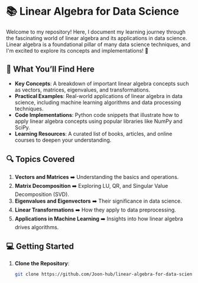 # 📚 Linear Algebra for Data Science

Welcome to my repository! Here, I document my learning journey through the fascinating world of linear algebra and its applications in data science. Linear algebra is a foundational pillar of many data science techniques, and I'm excited to explore its concepts and implementations! 🚀

## 📖 What You’ll Find Here

- **Key Concepts**: A breakdown of important linear algebra concepts such as vectors, matrices, eigenvalues, and transformations.
- **Practical Examples**: Real-world applications of linear algebra in data science, including machine learning algorithms and data processing techniques.
- **Code Implementations**: Python code snippets that illustrate how to apply linear algebra concepts using popular libraries like NumPy and SciPy.
- **Learning Resources**: A curated list of books, articles, and online courses to deepen your understanding.

## 🔍 Topics Covered

1. **Vectors and Matrices** ➡️ Understanding the basics and operations.
2. **Matrix Decomposition** ➡️ Exploring LU, QR, and Singular Value Decomposition (SVD).
3. **Eigenvalues and Eigenvectors** ➡️ Their significance in data science.
4. **Linear Transformations** ➡️ How they apply to data preprocessing.
5. **Applications in Machine Learning** ➡️ Insights into how linear algebra drives algorithms.

## 💻 Getting Started

1. **Clone the Repository**:
   ```bash
   git clone https://github.com/Joon-hub/linear-algebra-for-data-science.git
